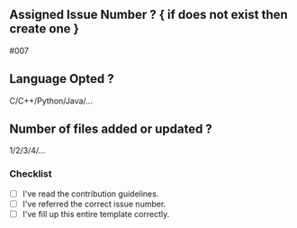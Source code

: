 ## Assigned Issue Number ? { if does not exist then create one }
#007

## Language Opted ?
C/C++/Python/Java/...

## Number of files added or updated ?
1/2/3/4/...

### Checklist

- [ ] I've read the contribution guidelines.
- [ ] I've referred the correct issue number.
- [ ] I've fill up this entire template correctly.